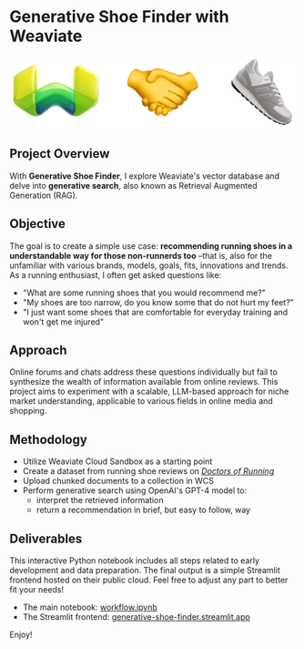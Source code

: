 # Generative Shoe Finder with Weaviate

![Weaviate handshakes running shoes](utils/hero.png)

## Project Overview

With **Generative Shoe Finder**, I explore Weaviate's vector database and delve into **generative search**, also known as Retrieval Augmented Generation (RAG).


## Objective

The goal is to create a simple use case: **recommending running shoes in a understandable way for those non-runnerds too** –that is, also for the unfamiliar with various brands, models, goals, fits, innovations and trends. As a running enthusiast, I often get asked questions like:

- "What are some running shoes that you would recommend me?"
- "My shoes are too narrow, do you know some that do not hurt my feet?"
- "I just want some shoes that are comfortable for everyday training and won't get me injured"


## Approach

Online forums and chats address these questions individually but fail to synthesize the wealth of information available from online reviews. This project aims to experiment with a scalable, LLM-based approach for niche market understanding, applicable to various fields in online media and shopping.


## Methodology

- Utilize Weaviate Cloud Sandbox as a starting point
- Create a dataset from running shoe reviews on [*Doctors of Running*](https://www.doctorsofrunning.com/)
- Upload chunked documents to a collection in WCS
- Perform generative search using OpenAI's GPT-4 model to:
  - interpret the retrieved information
  - return a recommendation in brief, but easy to follow, way


## Deliverables

This interactive Python notebook includes all steps related to early development and data preparation. The final output is a simple Streamlit frontend hosted on their public cloud. Feel free to adjust any part to better fit your needs!

- The main notebook: [workflow.ipynb](workflow/workflow.ipynb)
- The Streamlit frontend: [generative-shoe-finder.streamlit.app](https://generative-shoe-finder.streamlit.app/)

Enjoy!
